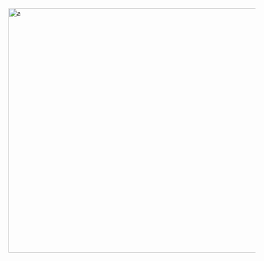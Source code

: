 <!-- 

```yaml
``` -->

<img align="right" alt="a" width="800px" height="500px" src="https://raw.githubusercontent.com/d4mmit/d4mmit/main/assets/family-guy-peter-griffin.gif"/>

<!-- ```yaml
i just wanna sleep... ;-;
```  -->

<!--
**VeganBurg/VeganBurg** is a ✨ _special_ ✨ repository because its `README.md` (this file) appears on your GitHub profile.

Here are some ideas to get you started:

- 🔭 I’m currently working on ...
- 🌱 I’m currently learning ...
- 👯 I’m looking to collaborate on ...
- 🤔 I’m looking for help with ...
- 💬 Ask me about ...
- 📫 How to reach me: ...
- 😄 Pronouns: ...
- ⚡ Fun fact: ...
-->
